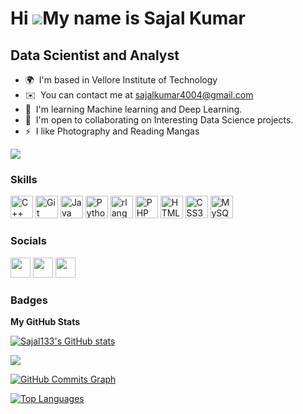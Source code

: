 Hi ![](https://user-images.githubusercontent.com/18350557/176309783-0785949b-9127-417c-8b55-ab5a4333674e.gif)My name is Sajal Kumar
===================================================================================================================================

Data Scientist and Analyst
--------------------------

* 🌍  I'm based in Vellore Institute of Technology
* ✉️  You can contact me at [sajalkumar4004@gmail.com](mailto:sajalkumar4004@gmail.com)
* 🧠  I'm learning Machine learning and Deep Learning.
* 🤝  I'm open to collaborating on Interesting Data Science projects.
* ⚡  I like Photography and Reading Mangas

<a href="https://www.github.com/Sajal133" target="_blank" rel="noreferrer"><img
src="https://img.shields.io/github/followers/Sajal133?logo=github&style=for-the-badge&color=14b8a6&labelColor=713f12" /></a>

### Skills


<p align="left">
<a href="https://docs.microsoft.com/en-us/cpp/?view=msvc-170" target="_blank" rel="noreferrer"><img src="https://raw.githubusercontent.com/danielcranney/readme-generator/main/public/icons/skills/cplusplus-colored.svg" width="36" height="36" alt="C++" /></a>
<a href="https://git-scm.com/" target="_blank" rel="noreferrer"><img src="https://raw.githubusercontent.com/danielcranney/readme-generator/main/public/icons/skills/git-colored.svg" width="36" height="36" alt="Git" /></a>
<a href="https://www.oracle.com/java/" target="_blank" rel="noreferrer"><img src="https://raw.githubusercontent.com/danielcranney/readme-generator/main/public/icons/skills/java-colored.svg" width="36" height="36" alt="Java" /></a>
<a href="https://www.python.org/" target="_blank" rel="noreferrer"><img src="https://raw.githubusercontent.com/danielcranney/readme-generator/main/public/icons/skills/python-colored.svg" width="36" height="36" alt="Python" /></a>
<a href="https://www.r-project.org/" target="_blank" rel="noreferrer"><img src="https://raw.githubusercontent.com/danielcranney/readme-generator/main/public/icons/skills/rlang-colored.svg" width="36" height="36" alt="rlang" /></a>
<a href="https://www.php.net/" target="_blank" rel="noreferrer"><img src="https://raw.githubusercontent.com/danielcranney/readme-generator/main/public/icons/skills/php-colored.svg" width="36" height="36" alt="PHP" /></a>
<a href="https://developer.mozilla.org/en-US/docs/Glossary/HTML5" target="_blank" rel="noreferrer"><img src="https://raw.githubusercontent.com/danielcranney/readme-generator/main/public/icons/skills/html5-colored.svg" width="36" height="36" alt="HTML5" /></a>
<a href="https://www.w3.org/TR/CSS/#css" target="_blank" rel="noreferrer"><img src="https://raw.githubusercontent.com/danielcranney/readme-generator/main/public/icons/skills/css3-colored.svg" width="36" height="36" alt="CSS3" /></a>
<a href="https://www.mysql.com/" target="_blank" rel="noreferrer"><img src="https://raw.githubusercontent.com/danielcranney/readme-generator/main/public/icons/skills/mysql-colored.svg" width="36" height="36" alt="MySQL" /></a>
</p>


### Socials

<p align="left"> <a href="https://www.github.com/Sajal133" target="_blank" rel="noreferrer"><img src="https://raw.githubusercontent.com/danielcranney/readme-generator/main/public/icons/socials/github.svg" width="32" height="32" /></a> <a href="http://www.instagram.com/sajal_kr13" target="_blank" rel="noreferrer"><img src="https://raw.githubusercontent.com/danielcranney/readme-generator/main/public/icons/socials/instagram.svg" width="32" height="32" /></a> <a href="https://www.linkedin.com/in/Sajalkr133" target="_blank" rel="noreferrer"><img src="https://raw.githubusercontent.com/danielcranney/readme-generator/main/public/icons/socials/linkedin.svg" width="32" height="32" /></a></p>

### Badges

<b>My GitHub Stats</b>

<a href="http://www.github.com/Sajal133"><img src="https://github-readme-stats.vercel.app/api?username=Sajal133&show_icons=true&hide=&count_private=true&title_color=facc15&text_color=ffffff&icon_color=14b8a6&bg_color=713f12&hide_border=true&show_icons=true" alt="Sajal133's GitHub stats" /></a>

<a href="http://www.github.com/Sajal133"><img src="https://github-readme-streak-stats.herokuapp.com/?user=Sajal133&stroke=ffffff&background=713f12&ring=facc15&fire=facc15&currStreakNum=ffffff&currStreakLabel=facc15&sideNums=ffffff&sideLabels=ffffff&dates=ffffff&hide_border=true" /></a>

<a href="http://www.github.com/Sajal133"><img src="https://github-readme-activity-graph.cyclic.app/graph?username=Sajal133&bg_color=713f12&color=ffffff&line=14b8a6&point=ffffff&area_color=713f12&area=true&hide_border=true&custom_title=GitHub%20Commits%20Graph" alt="GitHub Commits Graph" /></a>

<a href="https://github.com/Sajal133" align="left"><img src="https://github-readme-stats.vercel.app/api/top-langs/?username=Sajal133&langs_count=10&title_color=facc15&text_color=ffffff&icon_color=14b8a6&bg_color=713f12&hide_border=true&locale=en&custom_title=Top%20%Languages" alt="Top Languages" /></a>
